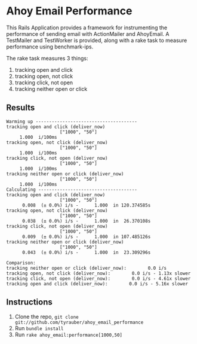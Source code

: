 # Ahoy Email Performance

This Rails Application provides a framework for instrumenting the performance of sending email with ActionMailer and AhoyEmail. A TestMailer and TestWorker is provided, along with a rake task to measure performance using benchmark-ips.

The rake task measures 3 things:

1) tracking open and click
2) tracking open, not click
3) tracking click, not open
4) tracking neither open or click

## Results

```
Warming up --------------------------------------
tracking open and click (deliver_now)
                    ["1000", "50"]
     1.000  i/100ms
tracking open, not click (deliver_now)
                    ["1000", "50"]
     1.000  i/100ms
tracking click, not open (deliver_now)
                    ["1000", "50"]
     1.000  i/100ms
tracking neither open or click (deliver_now)
                    ["1000", "50"]
     1.000  i/100ms
Calculating -------------------------------------
tracking open and click (deliver_now)
                    ["1000", "50"]
      0.008  (± 0.0%) i/s -      1.000  in 120.374585s
tracking open, not click (deliver_now)
                    ["1000", "50"]
      0.038  (± 0.0%) i/s -      1.000  in  26.370108s
tracking click, not open (deliver_now)
                    ["1000", "50"]
      0.009  (± 0.0%) i/s -      1.000  in 107.485126s
tracking neither open or click (deliver_now)
                    ["1000", "50"]
      0.043  (± 0.0%) i/s -      1.000  in  23.309296s

Comparison:
tracking neither open or click (deliver_now):        0.0 i/s
tracking open, not click (deliver_now):        0.0 i/s - 1.13x slower
tracking click, not open (deliver_now):        0.0 i/s - 4.61x slower
tracking open and click (deliver_now):        0.0 i/s - 5.16x slower
```

## Instructions

1) Clone the repo, `git clone git://github.com/tyrauber/ahoy_email_performance`
2) Run `bundle install`
3) Run `rake ahoy_email:performance[1000,50]`
